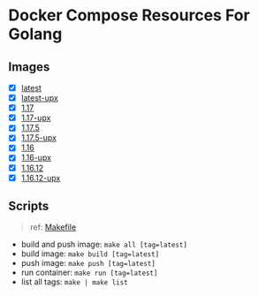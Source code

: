 # Docker Compose Resources For Golang

## Images

- [x] [latest](./latest/Dockerfile)
- [x] [latest-upx](./latest-upx/Dockerfile)
- [x] [1.17](./1.17/Dockerfile)
- [x] [1.17-upx]((./1.17-upx/Dockerfile))
- [x] [1.17.5](./1.17.5/Dockerfile)
- [x] [1.17.5-upx]((./1.17.5-upx/Dockerfile))
- [x] [1.16](./1.16/Dockerfile)
- [x] [1.16-upx]((./1.16-upx/Dockerfile))
- [x] [1.16.12](./1.16.12/Dockerfile)
- [x] [1.16.12-upx]((./1.16.12-upx/Dockerfile))

## Scripts

>ref: [Makefile](./Makefile)

- build and push image: `make all [tag=latest]`
- build image: `make build [tag=latest]`
- push image: `make push [tag=latest]`
- run container: `make run [tag=latest]`
- list all tags: `make | make list`
